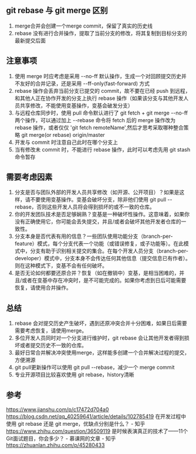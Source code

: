 ## git rebase 与 git merge 区别
1. merge合并会创建一个merge commit，保留了真实的历史线
2. rebase 没有进行合并操作，提取了当前分支的修改，将其复制到目标分支的最新提交后面

## 注意事项
1. 使用 merge 时应考虑是采用 --no-ff 默认操作，生成一个对回顾提交历史并不友好的合并记录，还是采用 --ff-only(fast-forward) 方式
2. rebase 操作会丢弃当前分支已提交的 commit，故不要在已经 push 到远程，和其他人正在协作开发的分支上执行 rebase 操作（如果该分支与其他开发人员共享修改，不能使用变基操作，变基会破发分支）
3. 与远程仓库同步时，使用 pull 命令默认进行了 git fetch + git merge --no-ff 两个操作，可以通过加上 --rebase 命令将 fetch 后的 merge 操作改为 rebase 操作，或者仅仅 'git fetch remoteName',然后才思考采取哪种整合策略 git merge(or rebase) origin/master
4. 开发与 commit 时注意自己此时在哪个分支上
5. 当有修改未 commit 时，不能进行 rebase 操作，此时可以考虑先用 git stash 命令暂存

## 需要考虑因素
1. 分支是否与团队外部的开发人员共享修改（如开源、公开项目）？如果是这样，请不要使用变基操作。变基会破坏分支，除非他们使用 git pull --rebase，否则这些开发人员将会得到损坏的或不一致的仓库。
2. 你的开发团队技术是否足够娴熟？变基是一种破坏性操作。这意味着，如果你没有正确使用它，你可能会丢失提交，并且/或者会破坏其他开发者仓库的一致性。
3. 分支本身是否代表有用的信息？一些团队使用功能分支（branch-per-feature）模式，每个分支代表一个功能（或错误修复，或子功能等）。在此模式中，分支有助于识别相关提交的集合。在每个开发人员分支（branch-per-developer）模式中，分支本身不会传达任何其他信息（提交信息已有作者）。则在这种模式下，变基不会有任何破坏。
4. 是否无论如何都要还原合并？恢复（如在撤销中）变基，是相当困难的，并且/或者在变基中存在冲突时，是不可能完成的。如果你考虑到日后可能需要恢复，请使用合并操作。

## 总结
1. rebase 会对提交历史产生破坏，遇到还原冲突合并十分困难，如果日后需要需要考虑恢复，请使用merge。
2. 多位开发人员同时对一个分支进行维护时，git rebase 会让其他开发者得到损坏或者提交历史不一致的仓库。
3. 最好日常合并解决冲突使用merge，这样能多创建一个合并解决过程的提交，方便溯源
4. git pull更新操作可以使用 git pull --rebase，减少一个 merge commit
5. 专业开源项目比较喜欢使用 git rebase，history清晰

## 参考
https://www.jianshu.com/p/c17472d704a0
https://blog.csdn.net/qq_40259641/article/details/102785419
在开发过程中使用 git rebase 还是 git merge，优缺点分别是什么？ - 知乎
https://www.zhihu.com/question/36509119
是时候表演真正的技术了——11个Git面试题目，你会多少？ - 慕课网的文章 - 知乎
https://zhuanlan.zhihu.com/p/45280433